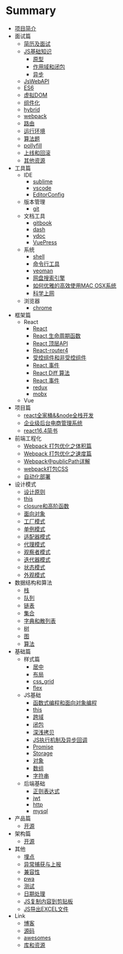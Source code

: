 # Summary

* [项目简介](readme.md)
* 面试篇
	* [简历及面试](interview/resume.md)
	* [JS基础知识](interview/JS基础知识.md)
		* [原型](interview/原型.md)
		* [作用域和闭包](interview/作用域和闭包.md)
		* [异步](interview/异步.md)
	* [JsWebAPI](interview/JsWebAPI.md)
	* [ES6](interview/ES6.md)
	* [虚拟DOM](interview/virtual_dom.md)
	* [组件化](interview/组件化.md)
	* [hybrid](interview/hybrid.md)
	* [webpack](interview/webpack.md)
	* [路由](interview/路由.md)
	* [运行环境](interview/运行环境.md)
	* [算法题](interview/算法.md)
	* [pollyfill](interview/pollyfill.md)
	* [上线和回滚](interview/上线和回滚.md)
	* [其他资源](interview/index.md)
* 工具篇
	* IDE
		* [sublime](tool/编辑器/sublime.md)
		* [vscode](tool/编辑器/vscode.md)
		* [EditorConfig](tool/编辑器/EditorConfig.md)
	* 版本管理
		* [git](tool/git.md)
	* 文档工具
		* [gitbook](tool/gitbook.md)
		* [dash](tool/dash.md)
		* [ydoc](tool/ydoc.md)
		* [VuePress](tool/VuePress.md)
	* 系统
		* [shell](tool/shell.md)
		* [命令行工具](tool/命令行工具.md)
		* [yeoman](tool/yeoman.md)
		* [网盘搜索引擎](tool/网盘搜索引擎.md)
		* [如何优雅的高效使用MAC OSX系统](tool/how-to-use-mac-efficiently.md)	
		* [科学上网](tool/科学上网.md)
	* 浏览器
		* [chrome](tool/chrome.md)
* 框架篇
	* React
		* [React](react/react.md)
		* [React 生命周期函数](react/React生命周期函数.md)
		* [React 顶层API](react/React顶层API.md)
		* [React-router4](react/react-router4.md)
		* [受控组件和非受控组件](react/受控组件和非受控组件.md)
		* [React 事件](react/React_event.md)
		* [React Diff 算法](react/React_Diff算法.md)
		* [React 事件](react/React_event.md)
		* [redux](react/redux.md)
		* [mobx](react/mobx.md)
	* Vue
* 项目篇
	* [react全家桶&&node全栈开发](react/react全家桶&&node全栈开发.md)
	* [企业级后台电商管理系统](react/企业级后台电商管理系统.md)
	* [react16.4简书](react/react16.4简书.md)
* 前端工程化
	* [Webpack 打包优化之体积篇](前端工程化/webpack打包体积篇.md)
	* [Webpack 打包优化之速度篇](前端工程化/webpack打包速度篇.md)
	* [Webpack中publicPath详解](前端工程化/Webpack中publicPath详解.md)
	* [webpack打包CSS](前端工程化/webpack打包CSS.md)
	* [自动化部署](前端工程化/自动化部署.md)
* 设计模式
	* [设计原则](JS设计模式系统讲解和应用/设计原则.md)
	* [this](JS设计模式系统讲解和应用/this.md)
	* [closure和高阶函数](JS设计模式系统讲解和应用/closure和高阶函数.md)
	* [面向对象](JS设计模式系统讲解和应用/面向对象.md)
	* [工厂模式](JS设计模式系统讲解和应用/工厂模式.md)
	* [单例模式](JS设计模式系统讲解和应用/单例模式.md)
	* [适配器模式](JS设计模式系统讲解和应用/适配器模式.md)
	* [代理模式](JS设计模式系统讲解和应用/代理模式.md)
	* [观察者模式](JS设计模式系统讲解和应用/观察者模式.md)
	* [迭代器模式](JS设计模式系统讲解和应用/迭代器模式.md)
	* [状态模式](JS设计模式系统讲解和应用/状态模式.md)
	* [外观模式](JS设计模式系统讲解和应用/外观模式.md)
* 数据结构和算法
	* [栈](算法和数据结构/栈.md)
	* [队列](算法和数据结构/队列.md)
	* [链表](算法和数据结构/链表.md)
	* [集合](算法和数据结构/集合.md)
	* [字典和散列表](算法和数据结构/字典和散列表.md)
	* [树](算法和数据结构/树.md)
	* [图](算法和数据结构/图.md)
	* [算法](算法和数据结构/算法.md)
* 基础篇
	* 样式篇
		* [居中](css/居中.md)
		* [布局](css/布局.md)
		* [css_grid](css/CSS_grid.md)
		* [flex](css/布局.md)
	* JS基础
		* [函数式编程和面向对象编程](其他基础/函数式编程和面向对象编程.md)
		* [this](js/this.md)
		* [跨域](js/跨域.md)
		* [闭包](js/闭包.md)
		* [深浅拷贝](js/深浅拷贝.md)
		* [JS执行机制及异步回调](js/js执行机制及异步回调.md)
		* [Promise](js/promise.md)
		* [Storage](js/storage.md)
		* [对象](js/对象.md)
		* [数组](js/数组.md)
		* [字符串](js/字符串.md)
	* 后端基础
		* [正则表达式](js/正则表达式.md)
		* [jwt](其他基础/jwt.md)
		* [http](其他基础/http/get_post.md)
		* [mysql](/mysql.md)
* 产品篇
	* [开源](产品/index.md)
* 架构篇
	* [开源](产品/index.md)
* 其他
	* [埋点](/埋点操作文档.md)
	* [异常捕获与上报](/前端异常捕获与上报.md)
	* [兼容性](/兼容性/IE.md)
	* [pwa](/pwa.md)
	* [测试](/测试/单元测试.md)
	* [日期处理](js/日期处理.md)
	* [JS复制内容到剪贴板](js/JS复制内容到剪贴板.md)
	* [JS导出EXCEL文件](js/JS导出EXCEL文件.md)
* Link
	* [博客](/tool/博客.md)
	* [源码](/origin-code/index.md)
	* [awesomes](/origin-code/index.md)
	* [库和资源](/轮子/库和资源.md)




























